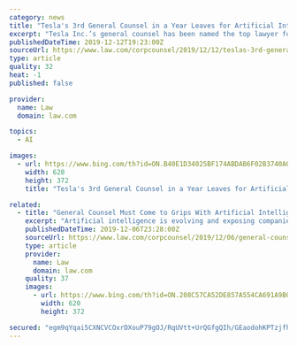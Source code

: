 ```yaml
---
category: news
title: "Tesla's 3rd General Counsel in a Year Leaves for Artificial Intelligence Company"
excerpt: "Tesla Inc.’s general counsel has been named the top lawyer for an artificial intelligence platform Thursday, making him the third general counsel to leave Tesla in the past year. Jonathan Chang now serves as the general counsel for SambaNova Systems Inc., a Palo Alto, California-based artificial intelligence company. His LinkedIn profile ..."
publishedDateTime: 2019-12-12T19:23:00Z
sourceUrl: https://www.law.com/corpcounsel/2019/12/12/teslas-3rd-general-counsel-in-a-year-leaves-for-artificial-intelligence-company/
type: article
quality: 32
heat: -1
published: false

provider:
  name: Law
  domain: law.com

topics:
  - AI

images:
  - url: https://www.bing.com/th?id=ON.B40E1D34025BF174ABDAB6F02B3740A0
    width: 620
    height: 372
    title: "Tesla's 3rd General Counsel in a Year Leaves for Artificial Intelligence Company"

related:
  - title: "General Counsel Must Come to Grips With Artificial Intelligence"
    excerpt: "Artificial intelligence is evolving and exposing companies to new areas of liability and regulatory minefields, which means it’s high time for general counsel to get comfortable with AI if they want to avoid costly compliance missteps. That’s the takeaway from a report that Lex Mundi released on Thursday. The report is based on a workshop ..."
    publishedDateTime: 2019-12-06T23:28:00Z
    sourceUrl: https://www.law.com/corpcounsel/2019/12/06/general-counsel-must-come-to-grips-with-artificial-intelligence/
    type: article
    provider:
      name: Law
      domain: law.com
    quality: 37
    images:
      - url: https://www.bing.com/th?id=ON.208C57CA52DE857A554CA691A9B0953C
        width: 620
        height: 372

secured: "egm9qYqai5CXNCVCOxrDXouP79gOJ/RqUVtt+UrQGfgQIh/GEaodohKPTzjfhuqpGb54r/6nH7LADi/GfTxLFuppVUI6fuUhZSTvMBKJXy7kTefCLtK7Se6suKYR1oGvp0PkHu6Co6j9YVmN6gXAwAdKCldj41lK21HXhKb0znNJv+kd0WRps1j2Lg5xMFxbNo26iOSkJadmCiCrz8Jf2SRTwyQq3VgUeSQKzXQARralOpLUku4ZRfnfOuY0Z7DlRmfhb1JYI2F2SwiG4QpASg==;W/5ieg/W6DqioCa968mrOw=="
---
```


